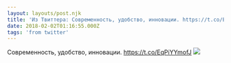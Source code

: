 ```yaml
---
layout: layouts/post.njk
title: 'Из Твиттера: Современность, удобство, инновации. https://t.co/EqPiYYmofJ...'
date: 2018-02-02T01:16:55.000Z
tags: 'from twitter'
---
```



Современность, удобство, инновации. https://t.co/EqPiYYmofJ
  <img src="https://pbs.twimg.com/media/DU_iTVcXUAASZlR.jpg" />
